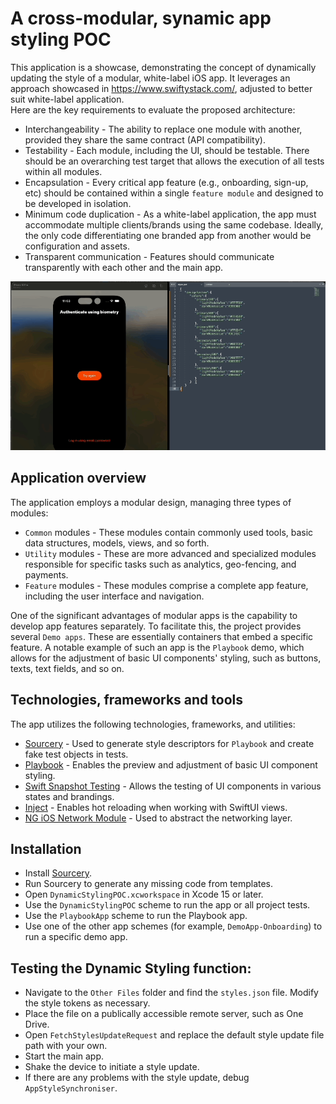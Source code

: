 # A cross-modular, synamic app styling POC

This application is a showcase, demonstrating the concept of dynamically updating the style of a modular, white-label iOS app. It leverages an approach showcased in https://www.swiftystack.com/, adjusted to better suit white-label application. <br/>Here are the key requirements to evaluate the proposed architecture:

- Interchangeability - The ability to replace one module with another, provided they share the same contract (API compatibility).
- Testability - Each module, including the UI, should be testable. There should be an overarching test target that allows the execution of all tests within all modules.
- Encapsulation - Every critical app feature (e.g., onboarding, sign-up, etc) should be contained within a single `feature module` and designed to be developed in isolation.
- Minimum code duplication - As a white-label application, the app must accommodate multiple clients/brands using the same codebase. Ideally, the only code differentiating one branded app from another would be configuration and assets.
- Transparent communication - Features should communicate transparently with each other and the main app.

![](Assets/styling.gif)

## Application overview
The application employs a modular design, managing three types of modules:

- `Common` modules - These modules contain commonly used tools, basic data structures, models, views, and so forth.
- `Utility` modules - These are more advanced and specialized modules responsible for specific tasks such as analytics, geo-fencing, and payments.
- `Feature` modules - These modules comprise a complete app feature, including the user interface and navigation.

One of the significant advantages of modular apps is the capability to develop app features separately. To facilitate this, the project provides several `Demo apps`. These are essentially containers that embed a specific feature. A notable example of such an app is the `Playbook` demo, which allows for the adjustment of basic UI components' styling, such as buttons, texts, text fields, and so on.

## Technologies, frameworks and tools

The app utilizes the following technologies, frameworks, and utilities:

- [Sourcery](https://github.com/krzysztofzablocki/Sourcery) - Used to generate style descriptors for `Playbook` and create fake test objects in tests.
- [Playbook](https://github.com/playbook-ui/playbook-ios) - Enables the preview and adjustment of basic UI component styling.
- [Swift Snapshot Testing](https://github.com/pointfreeco/swift-snapshot-testing) - Allows the testing of UI components in various states and brandings.
- [Inject](https://github.com/krzysztofzablocki/Inject) - Enables hot reloading when working with SwiftUI views.
- [NG iOS Network Module](https://github.com/netguru/ng-ios-network-module) - Used to abstract the networking layer.


## Installation

- Install [Sourcery](https://github.com/krzysztofzablocki/Sourcery).
- Run Sourcery to generate any missing code from templates.
- Open `DynamicStylingPOC.xcworkspace` in Xcode 15 or later.
- Use the `DynamicStylingPOC` scheme to run the app or all project tests.
- Use the `PlaybookApp` scheme to run the Playbook app.
- Use one of the other app schemes (for example, `DemoApp-Onboarding`) to run a specific demo app.

## Testing the Dynamic Styling function:

- Navigate to the `Other Files` folder and find the `styles.json` file. Modify the style tokens as necessary.
- Place the file on a publically accessible remote server, such as One Drive.
- Open `FetchStylesUpdateRequest` and replace the default style update file path with your own.
- Start the main app.
- Shake the device to initiate a style update.
- If there are any problems with the style update, debug `AppStyleSynchroniser`.
